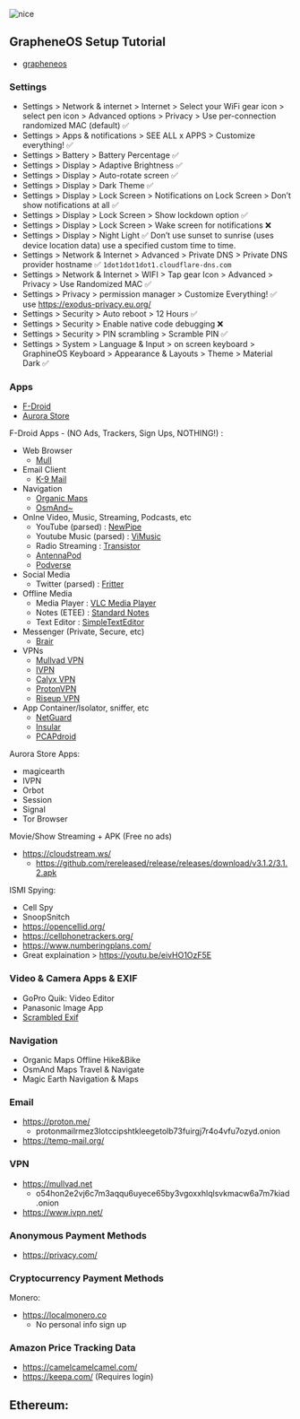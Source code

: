 ![nice](https://user-images.githubusercontent.com/53458032/184572773-c8666341-1c71-4594-9470-c208e536d12d.jpg)

## GrapheneOS Setup Tutorial

- [grapheneos](https://grapheneos.org/)

### Settings

- Settings > Network & internet > Internet > Select your WiFi gear icon > select pen icon > Advanced options > Privacy > Use per-connection randomized MAC (default) ✅
- Settings > Apps & notifications > SEE ALL x APPS > Customize everything! ✅
- Settings > Battery > Battery Percentage ✅
- Settings > Display > Adaptive Brightness ✅
- Settings > Display > Auto-rotate screen ✅
- Settings > Display > Dark Theme ✅
- Settings > Display > Lock Screen > Notifications on Lock Screen > Don’t show notifications at all ✅
- Settings > Display > Lock Screen > Show lockdown option ✅
- Settings > Display > Lock Screen > Wake screen for notifications ❌
- Settings > Display > Night Light ✅ Don’t use sunset to sunrise (uses device location data) use a specified custom time to time.
- Settings > Network & Internet > Advanced > Private DNS > Private DNS provider hostname ✅ `1dot1dot1dot1.cloudflare-dns.com`
- Settings > Network & Internet > WIFI > Tap gear Icon > Advanced > Privacy > Use Randomized MAC ✅
- Settings > Privacy > permission manager > Customize Everything! ✅ use https://exodus-privacy.eu.org/
- Settings > Security > Auto reboot > 12 Hours ✅
- Settings > Security > Enable native code debugging ❌
- Settings > Security > PIN scrambling > Scramble PIN ✅
- Settings > System > Language & Input > on screen keyboard > GraphineOS Keyboard > Appearance & Layouts > Theme > Material Dark ✅

### Apps

- [F-Droid](https://f-droid.org/)
- [Aurora Store](https://f-droid.org/en/packages/com.aurora.store/)

F-Droid Apps - (NO Ads, Trackers, Sign Ups, NOTHING!) :
- Web Browser
    - [Mull](https://f-droid.org/en/packages/us.spotco.fennec_dos/)
- Email Client
    - [K-9 Mail](https://f-droid.org/en/packages/com.fsck.k9/)
- Navigation
    - [Organic Maps](https://f-droid.org/en/packages/app.organicmaps/)
    - [OsmAnd~](https://f-droid.org/en/packages/net.osmand.plus/)
- Onlne Video, Music, Streaming, Podcasts, etc
    - YouTube (parsed) : [NewPipe](https://f-droid.org/en/packages/org.schabi.newpipe/)
    - Youtube Music (parsed) : [ViMusic](https://f-droid.org/en/packages/it.vfsfitvnm.vimusic/)
    - Radio Streaming : [Transistor](https://f-droid.org/en/packages/org.y20k.transistor/)
    - [AntennaPod](https://f-droid.org/en/packages/de.danoeh.antennapod/)
    - [Podverse](https://f-droid.org/en/packages/com.podverse.fdroid/)
- Social Media
    - Twitter (parsed) : [Fritter](https://f-droid.org/en/packages/com.jonjomckay.fritter/)
- Offline Media
    - Media Player : [VLC Media Player](https://f-droid.org/en/packages/org.videolan.vlc/)
    - Notes (ETEE) : [Standard Notes](https://f-droid.org/en/packages/com.standardnotes/)
    - Text Editor : [SimpleTextEditor](https://f-droid.org/en/packages/com.maxistar.textpad/)
- Messenger (Private, Secure, etc)
    - [Brair](https://f-droid.org/en/packages/org.briarproject.briar.android/)
- VPNs
    - [Mullvad VPN](https://f-droid.org/en/packages/net.mullvad.mullvadvpn/)
    - [IVPN](https://f-droid.org/en/packages/net.ivpn.client/)
    - [Calyx VPN](https://f-droid.org/en/packages/org.calyxinstitute.vpn/)
    - [ProtonVPN](https://f-droid.org/en/packages/ch.protonvpn.android/)
    - [Riseup VPN](https://f-droid.org/en/packages/se.leap.riseupvpn/)
- App Container/Isolator, sniffer, etc
    - [NetGuard](https://f-droid.org/en/packages/eu.faircode.netguard/)
    - [Insular](https://f-droid.org/en/packages/com.oasisfeng.island.fdroid/)
    - [PCAPdroid](https://f-droid.org/en/packages/com.emanuelef.remote_capture/)

Aurora Store Apps:
- magicearth
- IVPN
- Orbot
- Session
- Signal
- Tor Browser

Movie/Show Streaming + APK (Free no ads)
- https://cloudstream.ws/
  - https://github.com/rereleased/release/releases/download/v3.1.2/3.1.2.apk

ISMI Spying:
- Cell Spy
- SnoopSnitch
- https://opencellid.org/
- https://cellphonetrackers.org/
- https://www.numberingplans.com/
- Great explaination > https://youtu.be/eivHO1OzF5E

### Video & Camera Apps & EXIF
- GoPro Quik: Video Editor
- Panasonic Image App
- [Scrambled Exif](https://f-droid.org/en/packages/com.jarsilio.android.scrambledeggsif/)

### Navigation
- Organic Maps Offline Hike&Bike
- OsmAnd Maps Travel & Navigate
- Magic Earth Navigation & Maps

### Email
- https://proton.me/
  * protonmailrmez3lotccipshtkleegetolb73fuirgj7r4o4vfu7ozyd.onion
- https://temp-mail.org/

### VPN
- https://mullvad.net
  - o54hon2e2vj6c7m3aqqu6uyece65by3vgoxxhlqlsvkmacw6a7m7kiad.onion
- https://www.ivpn.net/

### Anonymous Payment Methods
- https://privacy.com/

### Cryptocurrency Payment Methods
Monero:
- https://localmonero.co
  * No personal info sign up

### Amazon Price Tracking Data
- https://camelcamelcamel.com/
- https://keepa.com/ (Requires login)

Ethereum:
- 
